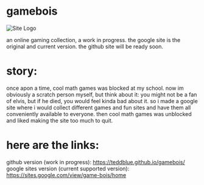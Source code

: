 # gamebois
![Site Logo](/gamebois/docs/assets/images/gameboislogo512.gif)

an online gaming collection, a work in progress. the google site is the original and current version. the github site will be ready soon.

# story:
once apon a time, cool math games was blocked at my school. now im obviously a scratch person myself, but think about it: you might not be a fan of elvis, but if he died, you would feel kinda bad about it. so i made a google site where i would collect different games and fun sites and have them all conveniently available to everyone. then cool math games was unblocked and  liked making the site too much to quit.

# here are the links:
github version (work in progress): https://teddblue.github.io/gamebois/
google sites version (current supported version): https://sites.google.com/view/game-bois/home
